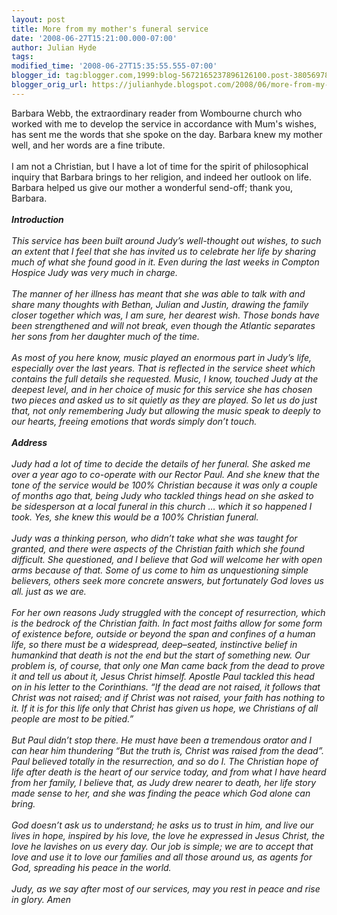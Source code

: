 ```yaml
---
layout: post
title: More from my mother's funeral service
date: '2008-06-27T15:21:00.000-07:00'
author: Julian Hyde
tags: 
modified_time: '2008-06-27T15:35:55.555-07:00'
blogger_id: tag:blogger.com,1999:blog-5672165237896126100.post-3805697812277510676
blogger_orig_url: https://julianhyde.blogspot.com/2008/06/more-from-my-mothers-funeral-service.html
---
```


Barbara Webb, the extraordinary reader from Wombourne church who worked with me to develop the service in accordance with Mum's wishes, has sent me the words that she spoke on the day. Barbara knew my mother well, and her words are a fine tribute.<br /><br />I am not a Christian, but I have a lot of time for the spirit of philosophical inquiry that Barbara brings to her religion, and indeed her outlook on life. Barbara helped us give our mother a wonderful send-off; thank you, Barbara.<br /><br /><span style="font-weight: bold; font-style: italic;">Introduction</span><br /><br /><span style="font-style: italic;">This service has been built around Judy’s well-thought out wishes, to such an extent that I feel that she has invited us to celebrate her life by sharing much of what she found good in it. Even during the last weeks in Compton Hospice Judy was very much in charge.</span><br /><br /><span style="font-style: italic;">The manner of her illness has meant that she was able to talk with and share many thoughts with Bethan, Julian and Justin, drawing the family closer together which was, I am sure, her dearest wish. Those bonds have been strengthened and will not break, even though the Atlantic separates her sons from her daughter much of the time.</span><br /><br /><span style="font-style: italic;">As most of you here know, music played an enormous part in Judy’s life, especially over the last years.  That is reflected in the service sheet which contains the full details she requested. Music, I know, touched Judy at the deepest level, and in her choice of music for this service she has chosen two pieces and asked us to sit quietly as they are played.  So let us do just that, not only remembering Judy but allowing the music speak to deeply to our hearts, freeing emotions that words simply don’t touch.</span><br /><br /><span style="font-weight: bold; font-style: italic;">Address</span><br /><br /><span style="font-style: italic;">Judy had a lot of time to decide the details of her funeral. She asked me over a year ago to co-operate with our Rector Paul. And she knew that the tone of the service would be 100% Christian because it was only a couple of months ago that, being Judy who tackled things head on she asked to be sidesperson at a local funeral in this church … which it so happened I took. Yes, she knew this would be a 100% Christian funeral.</span><br /><br /><span style="font-style: italic;">Judy was a thinking person, who didn’t take what she was taught for granted, and there were aspects of the Christian faith which she found difficult. She questioned, and I believe that God will welcome her with open arms because of that. Some of us come to him as unquestioning simple believers, others seek more concrete answers, but fortunately God loves us all. just as we are.</span><br /><br /><span style="font-style: italic;">For her own reasons Judy struggled with the concept of resurrection, which is the bedrock of the Christian faith. In fact most faiths allow for some form of existence before, outside or beyond the span and confines of a human life, so there must be a widespread, deep–seated, instinctive belief in humankind that death is not the end but the start of something new. Our problem is, of course, that only one Man came back from the dead to prove it and tell us about it, Jesus Christ himself. Apostle Paul tackled this head on in his letter to the Corinthians. “If the dead are not raised, it follows that Christ was not raised; and if Christ was not raised, your faith has nothing to it.  If it is for this life only that Christ has given us hope, we Christians of all people are most to be pitied.”</span><br /><br /><span style="font-style: italic;">But Paul didn’t stop there.  He must have been a tremendous orator and I can hear him thundering “But the truth is, Christ was raised from the dead”. Paul believed totally in the resurrection, and so do I.  The Christian hope of life after death is the heart of our service today, and from what I have heard from her family, I believe that, as Judy drew nearer to death, her life story made sense to her, and she was finding the peace which God alone can bring.</span><br /><br /><span style="font-style: italic;">God doesn’t ask us to understand; he asks us to trust in him, and live our lives in hope, inspired by his love, the love he expressed in Jesus Christ, the love he lavishes on us every day.  Our job is simple; we are to accept that love and use it to love our families and all those around us, as agents for God, spreading his peace in the world.</span><br /><br /><span style="font-style: italic;">Judy, as we say after most of our services, may you rest in peace and rise in glory.   Amen</span>
